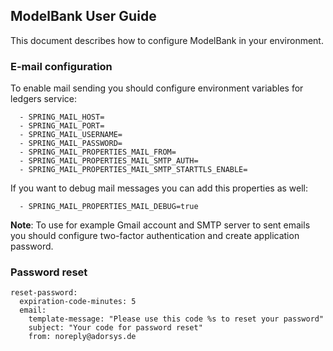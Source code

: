 ## ModelBank User Guide

This document describes how to configure ModelBank in your environment.

### E-mail configuration

To enable mail sending you should configure environment variables for ledgers service:

```
  - SPRING_MAIL_HOST=
  - SPRING_MAIL_PORT=
  - SPRING_MAIL_USERNAME=
  - SPRING_MAIL_PASSWORD=
  - SPRING_MAIL_PROPERTIES_MAIL_FROM=
  - SPRING_MAIL_PROPERTIES_MAIL_SMTP_AUTH=
  - SPRING_MAIL_PROPERTIES_MAIL_SMTP_STARTTLS_ENABLE=
 ```

 If you want to debug mail messages you can add this properties as well:
 
```
  - SPRING_MAIL_PROPERTIES_MAIL_DEBUG=true
```

**Note**: To use for example Gmail account and SMTP server to sent emails you should configure two-factor authentication and create application password.

### Password reset

```
reset-password:
  expiration-code-minutes: 5
  email:
    template-message: "Please use this code %s to reset your password"
    subject: "Your code for password reset"
    from: noreply@adorsys.de
```
